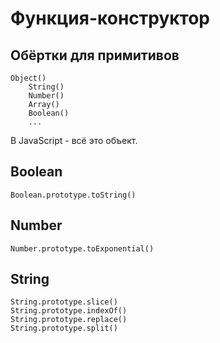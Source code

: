 # Функция-конструктор
## Обёртки для примитивов

    Object()
        String()
        Number()
        Array()
        Boolean()
        ...

В JavaScript - всё это объект.

## Boolean
    Boolean.prototype.toString()

## Number
    Number.prototype.toExponential()

## String
    String.prototype.slice()
    String.prototype.indexOf()
    String.prototype.replace()
    String.prototype.split()
